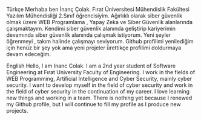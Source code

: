 Türkçe
Merhaba ben İnanç Çolak. Fırat Üniversitesi Mühendislik Fakültesi Yazılım Mühendisliği 2.Sınıf öğrencisiyim. Ağırlıklı olarak siber güvenlik olmak üzere WEB Programlama , Yapay Zeka ve Siber Güvenlik alanlarında çalışmaktayım. Kendimi siber güvenlik alanında geliştirip kariyerimin devamında siber güvenlik alanında çalışmak istiyorum. Yeni şeyler öğrenmeyi , takım halinde çalışmayı seviyorum. Github profilimi yenilediğim için henüz bir şey yok ama yeni projeler ürettikçe profilimi doldurmaya devam edeceğim.

English
Hello, I am Inanc Colak. I am a 2nd year student of Software Engineering at Fırat University Faculty of Engineering. I work in the fields of WEB Programming, Artificial Intelligence and Cyber Security, mainly cyber security. I want to develop myself in the field of cyber security and work in the field of cyber security in the continuation of my career. I love learning new things and working in a team. There is nothing yet because I renewed my Github profile, but I will continue to fill my profile as I produce new projects.
